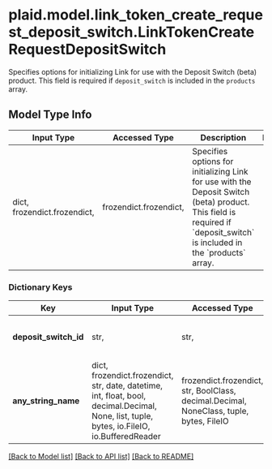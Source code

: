# plaid.model.link_token_create_request_deposit_switch.LinkTokenCreateRequestDepositSwitch

Specifies options for initializing Link for use with the Deposit Switch (beta) product. This field is required if `deposit_switch` is included in the `products` array.

## Model Type Info
Input Type | Accessed Type | Description | Notes
------------ | ------------- | ------------- | -------------
dict, frozendict.frozendict,  | frozendict.frozendict,  | Specifies options for initializing Link for use with the Deposit Switch (beta) product. This field is required if &#x60;deposit_switch&#x60; is included in the &#x60;products&#x60; array. | 

### Dictionary Keys
Key | Input Type | Accessed Type | Description | Notes
------------ | ------------- | ------------- | ------------- | -------------
**deposit_switch_id** | str,  | str,  | The &#x60;deposit_switch_id&#x60; provided by the &#x60;/deposit_switch/create&#x60; endpoint. | 
**any_string_name** | dict, frozendict.frozendict, str, date, datetime, int, float, bool, decimal.Decimal, None, list, tuple, bytes, io.FileIO, io.BufferedReader | frozendict.frozendict, str, BoolClass, decimal.Decimal, NoneClass, tuple, bytes, FileIO | any string name can be used but the value must be the correct type | [optional]

[[Back to Model list]](../../README.md#documentation-for-models) [[Back to API list]](../../README.md#documentation-for-api-endpoints) [[Back to README]](../../README.md)

